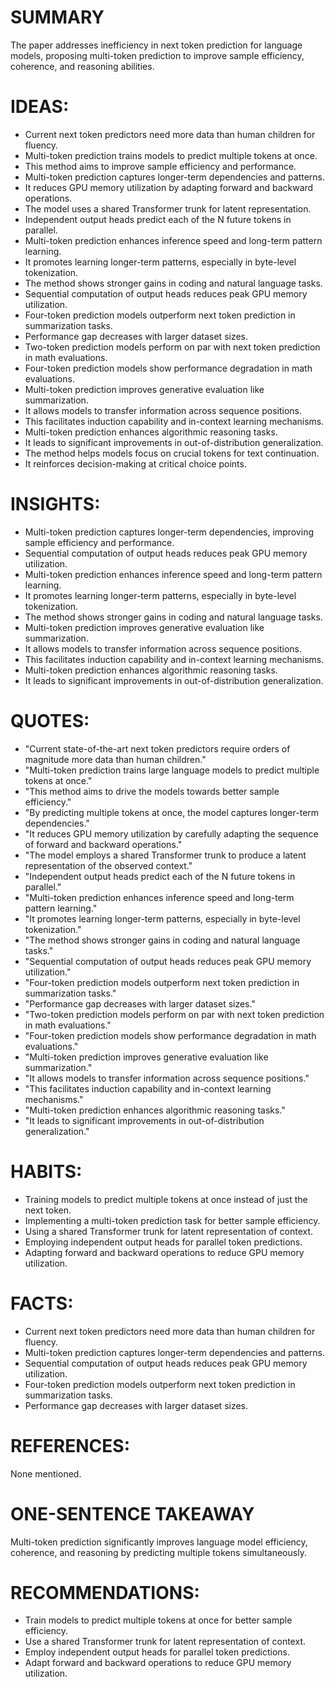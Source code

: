 # SUMMARY
The paper addresses inefficiency in next token prediction for language models, proposing multi-token prediction to improve sample efficiency, coherence, and reasoning abilities.

# IDEAS:
- Current next token predictors need more data than human children for fluency.
- Multi-token prediction trains models to predict multiple tokens at once.
- This method aims to improve sample efficiency and performance.
- Multi-token prediction captures longer-term dependencies and patterns.
- It reduces GPU memory utilization by adapting forward and backward operations.
- The model uses a shared Transformer trunk for latent representation.
- Independent output heads predict each of the N future tokens in parallel.
- Multi-token prediction enhances inference speed and long-term pattern learning.
- It promotes learning longer-term patterns, especially in byte-level tokenization.
- The method shows stronger gains in coding and natural language tasks.
- Sequential computation of output heads reduces peak GPU memory utilization.
- Four-token prediction models outperform next token prediction in summarization tasks.
- Performance gap decreases with larger dataset sizes.
- Two-token prediction models perform on par with next token prediction in math evaluations.
- Four-token prediction models show performance degradation in math evaluations.
- Multi-token prediction improves generative evaluation like summarization.
- It allows models to transfer information across sequence positions.
- This facilitates induction capability and in-context learning mechanisms.
- Multi-token prediction enhances algorithmic reasoning tasks.
- It leads to significant improvements in out-of-distribution generalization.
- The method helps models focus on crucial tokens for text continuation.
- It reinforces decision-making at critical choice points.

# INSIGHTS:
- Multi-token prediction captures longer-term dependencies, improving sample efficiency and performance.
- Sequential computation of output heads reduces peak GPU memory utilization.
- Multi-token prediction enhances inference speed and long-term pattern learning.
- It promotes learning longer-term patterns, especially in byte-level tokenization.
- The method shows stronger gains in coding and natural language tasks.
- Multi-token prediction improves generative evaluation like summarization.
- It allows models to transfer information across sequence positions.
- This facilitates induction capability and in-context learning mechanisms.
- Multi-token prediction enhances algorithmic reasoning tasks.
- It leads to significant improvements in out-of-distribution generalization.

# QUOTES:
- "Current state-of-the-art next token predictors require orders of magnitude more data than human children."
- "Multi-token prediction trains large language models to predict multiple tokens at once."
- "This method aims to drive the models towards better sample efficiency."
- "By predicting multiple tokens at once, the model captures longer-term dependencies."
- "It reduces GPU memory utilization by carefully adapting the sequence of forward and backward operations."
- "The model employs a shared Transformer trunk to produce a latent representation of the observed context."
- "Independent output heads predict each of the N future tokens in parallel."
- "Multi-token prediction enhances inference speed and long-term pattern learning."
- "It promotes learning longer-term patterns, especially in byte-level tokenization."
- "The method shows stronger gains in coding and natural language tasks."
- "Sequential computation of output heads reduces peak GPU memory utilization."
- "Four-token prediction models outperform next token prediction in summarization tasks."
- "Performance gap decreases with larger dataset sizes."
- "Two-token prediction models perform on par with next token prediction in math evaluations."
- "Four-token prediction models show performance degradation in math evaluations."
- "Multi-token prediction improves generative evaluation like summarization."
- "It allows models to transfer information across sequence positions."
- "This facilitates induction capability and in-context learning mechanisms."
- "Multi-token prediction enhances algorithmic reasoning tasks."
- "It leads to significant improvements in out-of-distribution generalization."

# HABITS:
- Training models to predict multiple tokens at once instead of just the next token.
- Implementing a multi-token prediction task for better sample efficiency.
- Using a shared Transformer trunk for latent representation of context.
- Employing independent output heads for parallel token predictions.
- Adapting forward and backward operations to reduce GPU memory utilization.

# FACTS:
- Current next token predictors need more data than human children for fluency.
- Multi-token prediction captures longer-term dependencies and patterns.
- Sequential computation of output heads reduces peak GPU memory utilization.
- Four-token prediction models outperform next token prediction in summarization tasks.
- Performance gap decreases with larger dataset sizes.

# REFERENCES:
None mentioned.

# ONE-SENTENCE TAKEAWAY
Multi-token prediction significantly improves language model efficiency, coherence, and reasoning by predicting multiple tokens simultaneously.

# RECOMMENDATIONS:
- Train models to predict multiple tokens at once for better sample efficiency.
- Use a shared Transformer trunk for latent representation of context.
- Employ independent output heads for parallel token predictions.
- Adapt forward and backward operations to reduce GPU memory utilization.